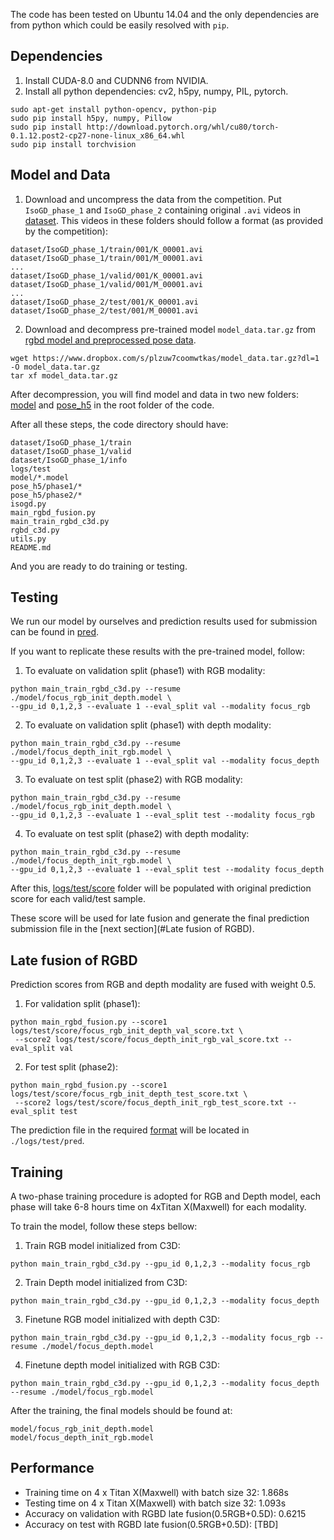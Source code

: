 The code has been tested on Ubuntu 14.04 and the only dependencies are from python which could be easily resolved with `pip`.

## Dependencies
1. Install CUDA-8.0 and CUDNN6 from NVIDIA.
2. Install all python dependencies: cv2, h5py, numpy, PIL, pytorch.
 
```
sudo apt-get install python-opencv, python-pip
sudo pip install h5py, numpy, Pillow
sudo pip install http://download.pytorch.org/whl/cu80/torch-0.1.12.post2-cp27-none-linux_x86_64.whl 
sudo pip install torchvision
```

## Model and Data
1. Download and uncompress the data from the competition. Put `IsoGD_phase_1` and `IsoGD_phase_2` containing original `.avi` videos in [dataset](dataset).
 This videos in these folders should follow a format (as provided by the competition):
```
dataset/IsoGD_phase_1/train/001/K_00001.avi
dataset/IsoGD_phase_1/train/001/M_00001.avi
...
dataset/IsoGD_phase_1/valid/001/K_00001.avi
dataset/IsoGD_phase_1/valid/001/M_00001.avi
...
dataset/IsoGD_phase_2/test/001/K_00001.avi
dataset/IsoGD_phase_2/test/001/M_00001.avi
```

2. Download and decompress pre-trained model `model_data.tar.gz` from 
[rgbd model and preprocessed pose data](https://www.dropbox.com/s/plzuw7coomwtkas/model_data.tar.gz?dl=0).
```
wget https://www.dropbox.com/s/plzuw7coomwtkas/model_data.tar.gz?dl=1 -O model_data.tar.gz
tar xf model_data.tar.gz
```
After decompression, you will find model and data in two new folders: [model](model) and [pose_h5](pose_h5) in the root folder of the code.

After all these steps, the code directory should have:
```
dataset/IsoGD_phase_1/train
dataset/IsoGD_phase_1/valid
dataset/IsoGD_phase_1/info
logs/test
model/*.model
pose_h5/phase1/*
pose_h5/phase2/*
isogd.py
main_rgbd_fusion.py
main_train_rgbd_c3d.py
rgbd_c3d.py
utils.py
README.md
```
And you are ready to do training or testing.

## Testing
We run our model by ourselves and prediction results used for submission can be found in [pred](logs/test/pred).

If you want to replicate these results with the pre-trained model, follow:
 
1. To evaluate on validation split (phase1) with RGB modality:
```
python main_train_rgbd_c3d.py --resume ./model/focus_rgb_init_depth.model \
--gpu_id 0,1,2,3 --evaluate 1 --eval_split val --modality focus_rgb 
```
2. To evaluate on validation split (phase1) with depth modality:
```
python main_train_rgbd_c3d.py --resume ./model/focus_depth_init_rgb.model \
--gpu_id 0,1,2,3 --evaluate 1 --eval_split val --modality focus_depth 
```
3. To evaluate on test split (phase2) with RGB modality:
```
python main_train_rgbd_c3d.py --resume ./model/focus_rgb_init_depth.model \
--gpu_id 0,1,2,3 --evaluate 1 --eval_split test --modality focus_rgb 
```
4. To evaluate on test split (phase2) with depth modality:
```
python main_train_rgbd_c3d.py --resume ./model/focus_depth_init_rgb.model \
--gpu_id 0,1,2,3 --evaluate 1 --eval_split test --modality focus_depth 
```

After this, [logs/test/score](logs/test/score) folder will be populated with original prediction score for each valid/test sample.

These score will be used for late fusion and generate the final prediction submission file in the [next section](#Late fusion of RGBD).

## Late fusion of RGBD
Prediction scores from RGB and depth modality are fused with weight 0.5.

1. For validation split (phase1):
```
python main_rgbd_fusion.py --score1 logs/test/score/focus_rgb_init_depth_val_score.txt \
 --score2 logs/test/score/focus_depth_init_rgb_val_score.txt --eval_split val
```
2. For test split (phase2):
```
python main_rgbd_fusion.py --score1 logs/test/score/focus_rgb_init_depth_test_score.txt \
 --score2 logs/test/score/focus_depth_init_rgb_test_score.txt --eval_split test
```
The prediction file in the required [format](https://competitions.codalab.org/competitions/16491#learn_the_details) will be located in `./logs/test/pred`.

## Training
A two-phase training procedure is adopted for RGB and Depth model, each phase will take 6-8 hours time on 4xTitan X(Maxwell) for each modality.

To train the model, follow these steps bellow:

1. Train RGB model initialized from C3D:
```
python main_train_rgbd_c3d.py --gpu_id 0,1,2,3 --modality focus_rgb
```
2. Train Depth model initialized from C3D:
```
python main_train_rgbd_c3d.py --gpu_id 0,1,2,3 --modality focus_depth
```
3. Finetune RGB model initialized with depth C3D:
```
python main_train_rgbd_c3d.py --gpu_id 0,1,2,3 --modality focus_rgb --resume ./model/focus_depth.model
```

4. Finetune depth model initialized with RGB C3D:
```
python main_train_rgbd_c3d.py --gpu_id 0,1,2,3 --modality focus_depth --resume ./model/focus_rgb.model
```

After the training, the final models should be found at:
```
model/focus_rgb_init_depth.model
model/focus_depth_init_rgb.model
```
 
## Performance
* Training time on 4 x Titan X(Maxwell) with batch size 32:  1.868s
* Testing time on 4 x Titan X(Maxwell) with batch size 32: 1.093s
* Accuracy on validation with RGBD late fusion(0.5RGB+0.5D): 0.6215
* Accuracy on test with RGBD late fusion(0.5RGB+0.5D): [TBD]
